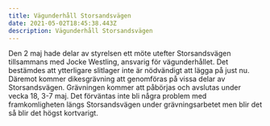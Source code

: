 ```yaml
---
title: Vägunderhåll Storsandsvägen
date: 2021-05-02T18:45:38.443Z
description: Vägunderhåll Storsandsvägen
---
```

Den 2 maj hade delar av styrelsen ett möte utefter Storsandsvägen tillsammans med Jocke Westling, ansvarig för vägunderhållet. Det bestämdes att ytterligare slitlager inte är nödvändigt att lägga på just nu. Däremot kommer dikesgrävning att genomföras på vissa delar av Storsandsvägen. Grävningen kommer att påbörjas och avslutas under vecka 18, 3-7 maj. Det förväntas inte bli några problem med framkomligheten längs Storsandsvägen under grävningsarbetet men blir det så blir det högst kortvarigt.